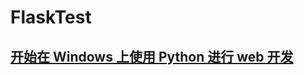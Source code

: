 # FlaskTest

## [开始在 Windows 上使用 Python 进行 web 开发](https://docs.microsoft.com/zh-cn/windows/python/get-started/python-for-web)

